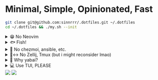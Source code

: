 # Minimal, Simple, Opinionated, Fast

```bash
git clone git@github.com:sinnrrr/.dotfiles.git ~/.dotfiles
cd ~/.dotfiles && ./my.sh --init
```

<details>
<summary>😁 No Neovim</summary>

[**Neovim**](https://neovim.io/) is awesome. I started with [**LunarVim**](https://www.lunarvim.org/), slowly moving to [**LazyVim**](https://www.lazyvim.org/). It’s truly a magnificent experience.

But those breaking changes.. man. Say what you want — lock files, no to updates, . Yet, the hell will still break loose. Your package manager will install unsupported version of dependency or some other shit will show you Murphy’s Law in its best essence.

[**Helix**](https://helix-editor.com/) is **Neovim** but with sane defaults and no config. You can tweak it with TOML, as you should. Neither you or me are code editor developers. You don’t need it as your second job. I believe you should spend this time solving world hunger, treating cancer or launching aircrafts onto mars than your vim plugin breaking changes.
</details>


<details>
<summary>🐟 Fish!</summary>

[**Fish**](https://fishshell.com/) is heavily maintained and one of the mainstream shells. It will live long enough before AI takes over my job. 

It’s mature and seems like its plugin system is dying. But I consider it to be a good sign. That means they’re not needed!

What **Fish** is good for is — you guessed it right - sane defaults! 

I used zsh with [**powerlevel10k**](https://github.com/romkatv/powerlevel10k) and [**zinit**](https://github.com/zdharma-continuum/zinit). Using these 3 now requires you to know about p10k caching, how zsh plugins system works, zinit icing, plugins, etc.

**Fish** is just fish. Install it and use — no config needed. It’s good already. Wanna run POSIX? Good — create script file and execute with bash or zsh! Otherwise, you can use GPT for your day to day oneliner cli commands.
</details>


<details>
<summary>🙆 No chezmoi, ansible, etc.</summary>

[**Chezmoi**](https://www.chezmoi.io/) looks solid. [**Ansible**](https://www.ansible.com/) has also got its own fair use cases for dotfiles. Tho, as we all know by now - it’s the abstraction layer we don’t need.

Use shell script and [**stow**](https://www.gnu.org/software/stow/)! It’s 0 vendor lock in and native to UNIX philosophy (GNU). No need to make it more complex than it should.
</details>

<details>
<summary>🙂‍↔️ No Zellij, Tmux (but i might reconsider lmao)</summary>

While I am a fan of terminal multiplexers, they inherently introduce another layer of abstraction, additional keybinds and complexity to the terminal. It’s already pretty hard to grasp, why making it harder?

As an alternative, I propose using combination of [**Wezterm**](https://wezfurlong.org/wezterm/)'s Panes and [**Yabai**](https://github.com/koekeishiya/yabai) window manager. **Wezterm** can manage panes, and **Yabai** will manage windows, as they were created for that.
</details>

<details>
<summary>🤔 Why yabai?</summary>

While I know [**yabai**](https://github.com/koekeishiya/yabai) is one of the harder to learn ones it’s also best in class. My 2020 Macbook Air 8/256 just sometimes freezes with other window managers. **Yabai** is open source, VERY configurable and BLAZINGLY FAST ⚡️⚡️

I also love that it’s using native MacOS windows instead of virtual ones. You can call mission control and see all of your workspaces at glance — it’s all native!

Please consider [supporting Yabai’s developer](https://github.com/sponsors/koekeishiya)! He’s been doing it for years solo, he deserves to be supported!
</details>
<details>
<summary>💻 Use TUI, PLEASE</summary>

[**Lazygit**](https://github.com/jesseduffield/lazygit) is hands down my best productivity tool ever. It saved me tons of hours on my commits, branching, PRs, merging/rebasing.

Consider using TUI where you can. It’s like UI but faster. Tho I’d advise to be careful and not use the less popular/niche ones and stick to UI in those situations. For example [**DBeaver**](https://dbeaver.io/) over TUI SQL thingys. **DBeaver** is a best in industry DB UI, you can’t compete with it.

See the philosophy? Choose software wisely. Don’t pick something you’ll throw away soon. Pick stuff that will serve you for years with no maintenance. Get dat muscle memory, but be open for someting new! Maybe those SQL TUIs will get better!! Or AI will replace you (this is more probable)

Btw I don’t use Spotify TUI as I like seeing album covers. Music is an art and I want to experience it in its full, as it was designed by the artists.
</details>

<img src="https://i.imgur.com/m3uTCoL.png" />
<img src="https://i.imgur.com/BHnxu1P.png" />

